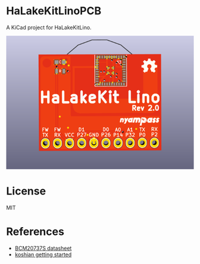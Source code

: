 # HaLakeKitLinoPCB
A KiCad project for HaLakeKitLino.

![HaLakeKitLino image](/docs/halakekit_lino_front.png)

# License
MIT

# References
- [BCM20737S datasheet](http://www.mouser.com/pdfdocs/002-14888_BCM20737S-BluetoothLowEnergySystem-in-PackageSiPModule.pdf)
- [koshian getting started](http://www.m-pression.com/ja/c/document_library/get_file?uuid=3a008214-3e77-4b87-8f7e-8b81d5f3aef2&groupId=10157)